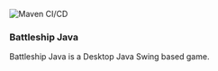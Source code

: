 ![Maven CI/CD](https://github.com/petruki/battleship-java/workflows/Maven%20CI/CD/badge.svg)

### Battleship Java

Battleship Java is a Desktop Java Swing based game.